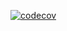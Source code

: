 [![codecov](https://codecov.io/gh/chris-freedom/delayless-lru-cache/branch/master/graph/badge.svg?token=XKQ9GGI7EI)](https://codecov.io/gh/chris-freedom/delayless-lru-cache)